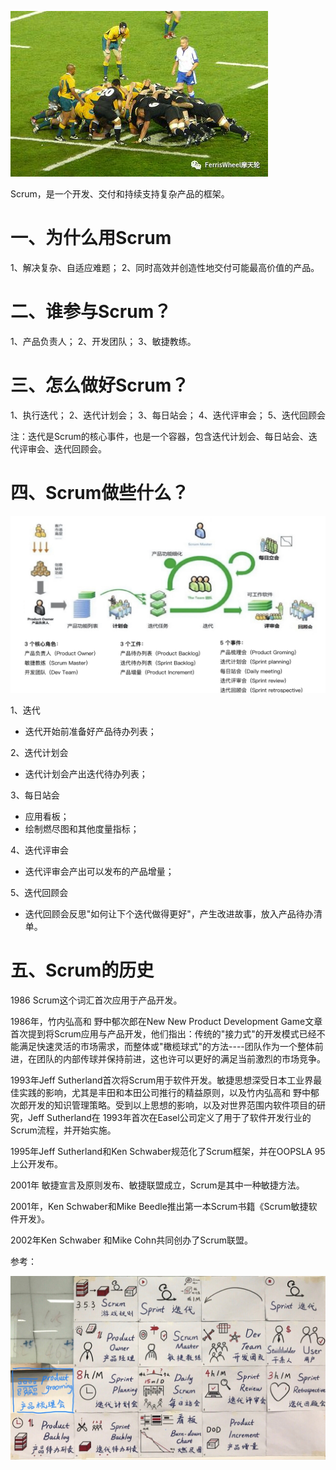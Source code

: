 
![](media/15803571825950.jpg)

Scrum，是一个开发、交付和持续支持复杂产品的框架。
  
# 一、为什么用Scrum
 
1、解决复杂、自适应难题；
2、同时高效并创造性地交付可能最高价值的产品。
 
# 二、谁参与Scrum？
 
1、产品负责人；
2、开发团队；
3、敏捷教练。
 
# 三、怎么做好Scrum？
 
1、执行迭代；
2、迭代计划会；
3、每日站会；
4、迭代评审会；
5、迭代回顾会
 
注：迭代是Scrum的核心事件，也是一个容器，包含迭代计划会、每日站会、迭代评审会、迭代回顾会。
 
# 四、Scrum做些什么？

![](media/15805424914767.jpg)

1、迭代

- 迭代开始前准备好产品待办列表； 
 
2、迭代计划会

- 迭代计划会产出迭代待办列表；
 
3、每日站会

- 应用看板；
- 绘制燃尽图和其他度量指标；
 
4、迭代评审会

- 迭代评审会产出可以发布的产品增量；
 
5、迭代回顾会

- 迭代回顾会反思"如何让下个迭代做得更好"，产生改进故事，放入产品待办清单。
 
# 五、Scrum的历史
 
 1986 Scrum这个词汇首次应用于产品开发。
 
1986年，竹内弘高和 野中郁次郎在New New Product Development Game文章首次提到将Scrum应用与产品开发，他们指出：传统的"接力式"的开发模式已经不能满足快速灵活的市场需求，而整体或"橄榄球式"的方法----团队作为一个整体前进，在团队的内部传球并保持前进，这也许可以更好的满足当前激烈的市场竞争。
 
1993年Jeff Sutherland首次将Scrum用于软件开发。敏捷思想深受日本工业界最佳实践的影响，尤其是丰田和本田公司推行的精益原则，以及竹内弘高和 野中郁次郎开发的知识管理策略。受到以上思想的影响，以及对世界范围内软件项目的研究，Jeff Sutherland在 1993年首次在Easel公司定义了用于了软件开发行业的Scrum流程，并开始实施。
 
1995年Jeff Sutherland和Ken Schwaber规范化了Scrum框架，并在OOPSLA 95上公开发布。
 
2001年 敏捷宣言及原则发布、敏捷联盟成立，Scrum是其中一种敏捷方法。
 
2001年，Ken Schwaber和Mike Beedle推出第一本Scrum书籍《Scrum敏捷软件开发》。
 
2002年Ken Schwaber 和Mike Cohn共同创办了Scrum联盟。

参考：

![](media/15803572148894.jpg)
